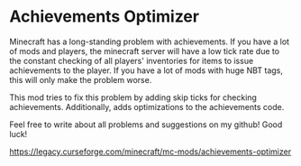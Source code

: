 # Achievements Optimizer

Minecraft has a long-standing problem with achievements. If you have a lot of mods and players, the minecraft server will have a low tick rate due to the constant checking of all players' inventories for items to issue achievements to the player.
If you have a lot of mods with huge NBT tags, this will only make the problem worse.

This mod tries to fix this problem by adding skip ticks for checking achievements. Additionally, adds optimizations to the achievements code.

Feel free to write about all problems and suggestions on my github! Good luck!

<a href="https://legacy.curseforge.com/minecraft/mc-mods/achievements-optimizer">https://legacy.curseforge.com/minecraft/mc-mods/achievements-optimizer</a>
